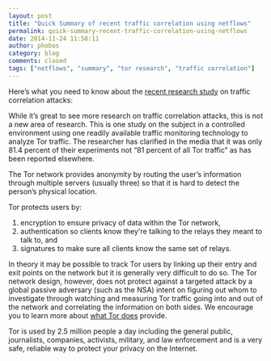 ```yaml
---
layout: post
title: "Quick Summary of recent traffic correlation using netflows"
permalink: quick-summary-recent-traffic-correlation-using-netflows
date: 2014-11-24 11:58:11
author: phobos
category: blog
comments: closed
tags: ["netflows", "summary", "tor research", "traffic correlation"]
---
```


Here’s what you need to know about the [recent research study](https://blog.torproject.org/blog/traffic-correlation-using-netflows) on traffic correlation attacks:

While it’s great to see more research on traffic correlation attacks, this is not a new area of research. This is one study on the subject in a controlled environment using one readily available traffic monitoring technology to analyze Tor traffic. The researcher has clarified in the media that it was only 81.4 percent of their experiments not “81 percent of all Tor traffic” as has been reported elsewhere.

The Tor network provides anonymity by routing the user’s information through multiple servers (usually three) so that it is hard to detect the person’s physical location.

Tor protects users by:  
 1) encryption to ensure privacy of data within the Tor network,  
 2) authentication so clients know they're talking to the relays they meant to talk to, and  
 3) signatures to make sure all clients know the same set of relays.

In theory it may be possible to track Tor users by linking up their entry and exit points on the network but it is generally very difficult to do so. The Tor network design, however, does not protect against a targeted attack by a global passive adversary (such as the NSA) intent on figuring out whom to investigate through watching and measuring Tor traffic going into and out of the network and correlating the information on both sides. We encourage you to learn more about [what Tor does](https://www.torproject.org/download/download-easy.html.en#warning) provide.

Tor is used by 2.5 million people a day including the general public, journalists, companies, activists, military, and law enforcement and is a very safe, reliable way to protect your privacy on the Internet.

